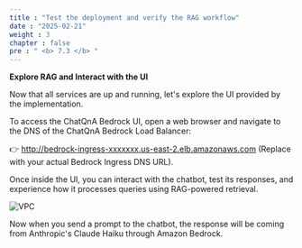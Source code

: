 ```yaml
---
title : "Test the deployment and verify the RAG workflow"
date : "2025-02-21"
weight : 3
chapter : false
pre : " <b> 7.3 </b> "
---
```

**Explore RAG and Interact with the UI**

Now that all services are up and running, let's explore the UI provided by the implementation.

To access the ChatQnA Bedrock UI, open a web browser and navigate to the DNS of the ChatQnA Bedrock Load Balancer:

👉 http://bedrock-ingress-xxxxxxx.us-east-2.elb.amazonaws.com (Replace with your actual Bedrock Ingress DNS URL).

Once inside the UI, you can interact with the chatbot, test its responses, and experience how it processes queries using RAG-powered retrieval.

![VPC](/images/5.fwd/image124.png)

Now when you send a prompt to the chatbot, the response will be coming from Anthropic's Claude Haiku through Amazon Bedrock.